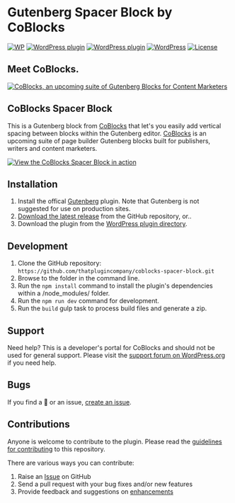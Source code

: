 # Gutenberg Spacer Block by CoBlocks

[![WP](https://img.shields.io/badge/WordPress-%E2%86%92-lightgrey.svg?style=flat-square)](https://wordpress.org/plugins/spacer-block-gutenberg)
[![WordPress plugin](https://img.shields.io/wordpress/plugin/dt/spacer-block-gutenberg.svg?style=flat)](https://wordpress.org/plugins/spacer-block-gutenberg/) [![WordPress plugin](https://img.shields.io/wordpress/plugin/v/spacer-block-gutenberg.svg?style=flat)](https://wordpress.org/plugins/spacer-block-gutenberg/) [![WordPress](https://img.shields.io/wordpress/v/spacer-block-gutenberg.svg?style=flat)]() [![License](https://img.shields.io/badge/license-GPL--3.0%2B-red.svg)](https://github.com/thatplugincompany/coblocks-spacer-block/blob/master/license.txt)

## Meet CoBlocks. ##

[![CoBlocks, an upcoming suite of Gutenberg Blocks for Content Marketers](https://user-images.githubusercontent.com/1813435/39448405-d56fa678-4c92-11e8-9c92-fda9ab5cfd09.jpg)](https://coblocks.com)

## CoBlocks Spacer Block ##

This is a Gutenberg block from [CoBlocks](https://coblocks.com?utm_medium=coblocks-spacer-github&utm_source=readme&utm_campaign=readme&utm_content=coblocks) that let's you easily add vertical spacing between blocks within the Gutenberg editor. [CoBlocks](https://coblocks.com?utm_medium=coblocks-spacer-block-github&utm_source=readme&utm_campaign=readme&utm_content=footer-text) is an upcoming suite of page builder Gutenberg blocks built for publishers, writers and content marketers.

[![View the CoBlocks Spacer Block in action](https://user-images.githubusercontent.com/1813435/34619685-f744b2c0-f210-11e7-901f-45552f9a9b08.gif)](https://coblocks.com)

## Installation ##

1. Install the offical [Gutenberg](https://wordpress.org/plugins/gutenberg/) plugin. Note that Gutenberg is not suggested for use on production sites.
2. [Download the latest release](https://github.com/thatplugincompany/coblocks-spacer-block/releases) from the GitHub repository, or..
3. Download the plugin from the [WordPress plugin directory](https://wordpress.org/plugins/spacer-block-gutenberg/).

## Development ##
1. Clone the GitHub repository: `https://github.com/thatplugincompany/coblocks-spacer-block.git`
2. Browse to the folder in the command line.
3. Run the `npm install` command to install the plugin's dependencies within a /node_modules/ folder.
4. Run the `npm run dev` command for development.
5. Run the `build` gulp task to process build files and generate a zip.

## Support ##
Need help? This is a developer's portal for CoBlocks and should not be used for general support. Please visit the [support forum on WordPress.org](https://wordpress.org/support/plugin/spacer-block-gutenberg) if you need help.

## Bugs ##
If you find a 🐞 or an issue, [create an issue](https://github.com/thatplugincompany/coblocks-spacer-block/issues?state=open).

## Contributions ##
Anyone is welcome to contribute to the plugin. Please read the [guidelines for contributing](https://github.com/thatplugincompany/coblocks-spacer-block/blob/master/CONTRIBUTING.md) to this repository.

There are various ways you can contribute:

1. Raise an [Issue](https://github.com/thatplugincompany/coblocks-spacer-block/issues) on GitHub
2. Send a pull request with your bug fixes and/or new features
3. Provide feedback and suggestions on [enhancements](https://github.com/thatplugincompany/coblocks-spacer-block/issues?direction=desc&labels=Enhancement&page=1&sort=created&state=open)

